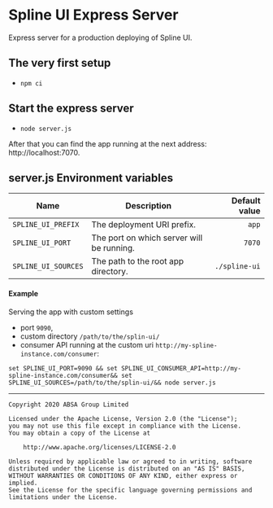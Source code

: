 # Spline UI Express Server

Express server for a production deploying of Spline UI.


## The very first setup

- `npm ci`

## Start the express server 

- `node server.js`    

After that you can find the app running at the next address: http://localhost:7070. 


## server.js Environment variables

| Name        | Description           | Default value  |
| ------------- |-------------| -----:|
| `SPLINE_UI_PREFIX`      | The deployment URI prefix. | `app` |
| `SPLINE_UI_PORT`      | The port on which server will be running. | `7070` |
| `SPLINE_UI_SOURCES`      | The path to the root app directory.      |  `./spline-ui`  |


#### Example

Serving the app with custom settings 
 - port `9090`, 
 - custom directory `/path/to/the/splin-ui/` 
 - consumer API running at the custom uri `http://my-spline-instance.com/consumer`:

`set SPLINE_UI_PORT=9090 && set SPLINE_UI_CONSUMER_API=http://my-spline-instance.com/consumer&& set SPLINE_UI_SOURCES=/path/to/the/splin-ui/&& node server.js`

---

    Copyright 2020 ABSA Group Limited
    
    Licensed under the Apache License, Version 2.0 (the "License");
    you may not use this file except in compliance with the License.
    You may obtain a copy of the License at
    
        http://www.apache.org/licenses/LICENSE-2.0
    
    Unless required by applicable law or agreed to in writing, software
    distributed under the License is distributed on an "AS IS" BASIS,
    WITHOUT WARRANTIES OR CONDITIONS OF ANY KIND, either express or implied.
    See the License for the specific language governing permissions and
    limitations under the License.
